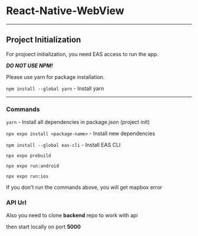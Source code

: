 # React-Native-WebView

---

## Project Initialization

For projoect initialization, you need EAS access to run the app. 



**_DO NOT USE NPM!_**

Please use yarn for package installation.

`npm install --global yarn` - Install yarn

---

### Commands

`yarn` - Install all dependencies in package.json (project init)

`npx expo install <package-name>` - Install new dependencies

`npm install --global eas-cli` - Install EAS CLI

`npx expo prebuild`

`npx expo run:android`

`npx expo run:ios`

If you don't run the commands above, you will get mapbox error

### API Url

Also you need to clone **backend** repo to work with api

then start locally on port **5000**
